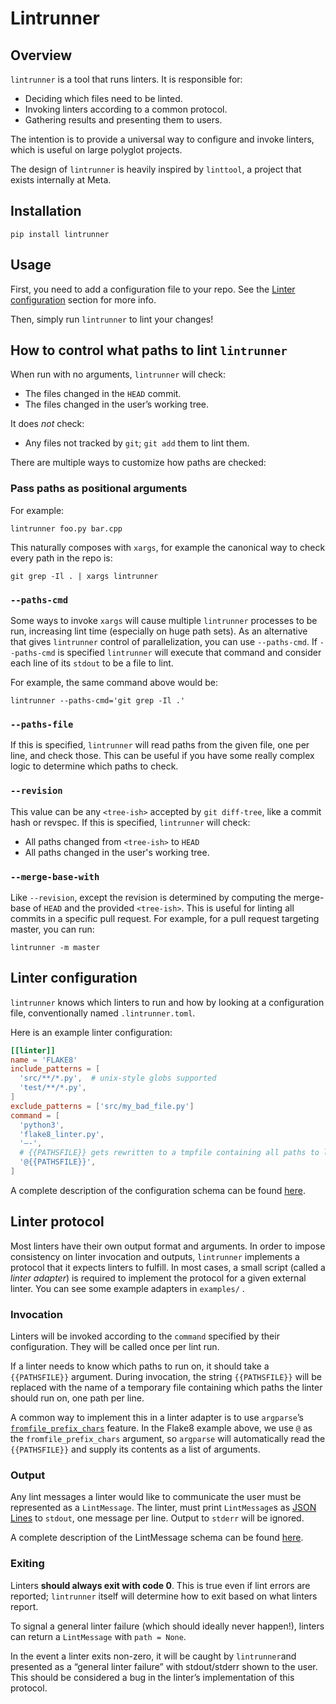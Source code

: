 # Lintrunner
## Overview
`lintrunner` is a tool that runs linters. It is responsible for:
- Deciding which files need to be linted.
- Invoking linters according to a common protocol.
- Gathering results and presenting them to users.

The intention is to provide a universal way to configure and invoke linters,
which is useful on large polyglot projects.

The design of `lintrunner` is heavily inspired by `linttool`, a project that exists internally at Meta.

## Installation
```
pip install lintrunner
```

## Usage
First, you need to add a configuration file to your repo. See the [Linter
configuration](#linter-configuration) section for more info.

Then, simply run `lintrunner` to lint your changes!

## How to control what paths to lint `lintrunner`
When run with no arguments, `lintrunner` will check:
- The files changed in the `HEAD` commit.
- The files changed in the user’s working tree.

It does *not* check:
- Any files not tracked by `git`; `git add` them to lint them.

There are multiple ways to customize how paths are checked:

### Pass paths as positional arguments
For example:
```
lintrunner foo.py bar.cpp
```

This naturally composes with `xargs`, for example the canonical way to check
every path in the repo is:
```
git grep -Il . | xargs lintrunner
```

### `--paths-cmd`
Some ways to invoke `xargs` will cause multiple `lintrunner` processes to be
run, increasing lint time (especially on huge path sets). As an alternative that
gives `lintrunner` control of parallelization, you can use `--paths-cmd`. If
`--paths-cmd` is specified `lintrunner` will execute that command and consider
each line of its `stdout` to be a file to lint.

For example, the same command above would be:
```
lintrunner --paths-cmd='git grep -Il .'
```

### `--paths-file`
If this is specified, `lintrunner` will read paths from the given file, one per
line, and check those. This can be useful if you have some really complex logic
to determine which paths to check.

### `--revision`
This value can be any `<tree-ish>` accepted by `git diff-tree`, like a commit
hash or revspec. If this is specified, `lintrunner` will check:
- All paths changed from `<tree-ish>` to `HEAD`
- All paths changed in the user's working tree.

### `--merge-base-with`
Like `--revision`, except the revision is determined by computing the merge-base 
of `HEAD` and the provided `<tree-ish>`. This is useful for linting all commits 
in a specific pull request. For example, for a pull request targeting master, 
you can run:
```
lintrunner -m master
```

## Linter configuration
`lintrunner` knows which linters to run and how by looking at a configuration
file, conventionally named `.lintrunner.toml`.

Here is an example linter configuration:

```toml
[[linter]]
name = 'FLAKE8'
include_patterns = [
  'src/**/*.py',  # unix-style globs supported
  'test/**/*.py',
]
exclude_patterns = ['src/my_bad_file.py']
command = [
  'python3',
  'flake8_linter.py',
  '—-',
  # {{PATHSFILE}} gets rewritten to a tmpfile containing all paths to lint
  '@{{PATHSFILE}}',
]
```

A complete description of the configuration schema can be found
[here](https://docs.rs/lintrunner/latest/lintrunner/lint_config/struct.LintConfig.html).

## Linter protocol
Most linters have their own output format and arguments. In order to impose
consistency on linter invocation and outputs, `lintrunner` implements a protocol
that it expects linters to fulfill. In most cases, a small script (called a
*linter adapter*) is required to implement the protocol for a given external
linter. You can see some example adapters in  `examples/` .

### Invocation
Linters will be invoked according to the `command` specified by their
configuration. They will be called once per lint run.

If a linter needs to know which paths to run on, it should take a
`{{PATHSFILE}}` argument. During invocation, the string `{{PATHSFILE}}` will be
replaced with the name of a temporary file containing which paths the linter
should run on, one path per line.

A common way to implement this in a linter adapter is to use `argparse`’s
[`fromfile_prefix_chars`](https://docs.python.org/3/library/argparse.html#fromfile-prefix-chars)
feature. In the Flake8 example above, we use `@` as the `fromfile_prefix_chars`
argument, so `argparse` will automatically read the `{{PATHSFILE}}` and supply
its contents as a list of arguments.

### Output
Any lint messages a linter would like to communicate the user must be
represented as a `LintMessage`. The linter, must print `LintMessage`s  as [JSON
Lines](https://jsonlines.org/) to `stdout`, one message per line. Output to
`stderr` will be ignored.

A complete description of the LintMessage schema can be found
[here](https://docs.rs/lintrunner/latest/lintrunner/lint_message/struct.LintMessage.html).

### Exiting
Linters **should always exit with code 0**. This is true even if lint errors are
reported; `lintrunner` itself will determine how to exit based on what linters
report.

To signal a general linter failure (which should ideally never happen!), linters
can return a `LintMessage` with `path = None`.

In the event a linter exits non-zero, it will be caught by `lintrunner`and
presented as a “general linter failure” with stdout/stderr shown to the user.
This should be considered a bug in the linter’s implementation of this protocol.
